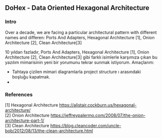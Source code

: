 ## DoHex - Data Oriented Hexagonal Architecture 

### Intro

Over a decade, we are facing a particular architectural pattern with different names and differen: Ports And Adapters, Hexagonal Architecture [1], Onion Architecture [2], Clean Architecture[3]  
 
10 yıldan fazladır, Ports And Adapters, Hexagonal Architecture [1], Onion Architecture [2], Clean Architecture[3] gibi farklı isimlerle karşımıza çıkan bu yazılım mimarisinin yeni bir yorumunu tekrar sunmak istiyorum.
Amaçlarım:
* Tahtaya çizilen mimari diagramlarla project structure ı arasındaki boşluğu kapatmak.
* 
  

### References
[1] Hexagonal Architecture https://alistair.cockburn.us/hexagonal-architecture/  
[2] Onion Architecture https://jeffreypalermo.com/2008/07/the-onion-architecture-part-1/  
[3] Clean Architecture https://blog.cleancoder.com/uncle-bob/2012/08/13/the-clean-architecture.html  
<!--stackedit_data:
eyJoaXN0b3J5IjpbLTExNDE5NjMyMywtODUyMDk1MzA0LDcwOT
k4NjIyNiwzMjY0MTgxMSwtNzI4ODUzMTAxLC0zODAxNDI4NTFd
fQ==
-->